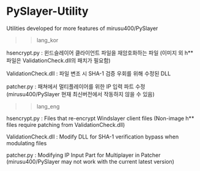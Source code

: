 # PySlayer-Utility
Utilities developed for more features of mirusu400/PySlayer



>> lang_kor

hsencrypt.py : 윈드슬레이어 클라이언트 파일을 재암호화하는 파일
(이미지 외 h** 파일은 ValidationCheck.dll의 패치가 필요함)

ValidationCheck.dll : 파일 변조 시 SHA-1 검증 우회를 위해 수정된 DLL

patcher.py : 패쳐에서 멀티플레이어를 위한 IP 입력 파트 수정
(mirusu400/PySlayer 현재 최신버전에서 작동하지 않을 수 있음)


>> lang_eng

hsencrypt.py : Files that re-encrypt Windslayer client files
(Non-image h** files require patching from ValidationCheck.dll)

ValidationCheck.dll : Modify DLL for SHA-1 verification bypass when modulating files

patcher.py : Modifying IP Input Part for Multiplayer in Patcher
(mirusu400/PySlayer may not work with the current latest version)
